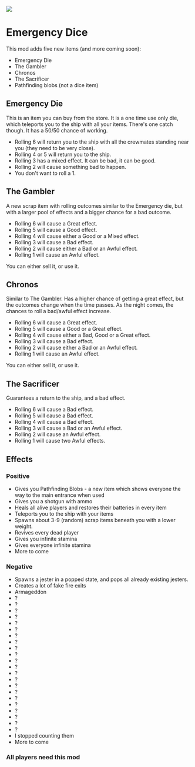 ![](https://i.imgur.com/FONmSL9.png)

# Emergency Dice

This mod adds five new items (and more coming soon):
* Emergency Die
* The Gambler
* Chronos
* The Sacrificer
* Pathfinding blobs (not a dice item)

## Emergency Die

This is an item you can buy from the store.
It is a one time use only die, which teleports you to the ship with all your items.
There's one catch though. It has a 50/50 chance of working.

* Rolling 6 will return you to the ship with all the crewmates standing near you (they need to be very close).
* Rolling 4 or 5 will return you to the ship.
* Rolling 3 has a mixed effect. It can be bad, it can be good.
* Rolling 2 will cause something bad to happen.
* You don't want to roll a 1.

## The Gambler

A new scrap item with rolling outcomes similar to the Emergency die,
but with a larger pool of effects and a bigger chance for a bad outcome.

* Rolling 6 will cause a Great effect.
* Rolling 5 will cause a Good effect.
* Rolling 4 will cause either a Good or a Mixed effect.
* Rolling 3 will cause a Bad effect.
* Rolling 2 will cause either a Bad or an Awful effect.
* Rolling 1 will cause an Awful effect.

You can either sell it, or use it.

## Chronos

Similar to The Gambler. Has a higher chance of getting a great effect,
but the outcomes change when the time passes. As the night
comes, the chances to roll a bad/awful effect increase.

* Rolling 6 will cause a Great effect.
* Rolling 5 will cause a Good or a Great effect.
* Rolling 4 will cause either a Bad, Good or a Great effect.
* Rolling 3 will cause a Bad effect.
* Rolling 2 will cause either a Bad or an Awful effect.
* Rolling 1 will cause an Awful effect.

You can either sell it, or use it.


## The Sacrificer

Guarantees a return to the ship, and a bad effect.

* Rolling 6 will cause a Bad effect.
* Rolling 5 will cause a Bad effect.
* Rolling 4 will cause a Bad effect.
* Rolling 3 will cause a Bad or an Awful effect.
* Rolling 2 will cause an Awful effect.
* Rolling 1 will cause two Awful effects.

## Effects

### Positive

* Gives you Pathfinding Blobs - a new item which shows everyone the way to the main entrance when used
* Gives you a shotgun with ammo
* Heals all alive players and restores their batteries in every item
* Teleports you to the ship with your items
* Spawns about 3-9 (random) scrap items beneath you with a lower weight.
* Revives every dead player
* Gives you infinite stamina
* Gives everyone infinite stamina
* More to come

### Negative

* Spawns a jester in a popped state, and pops all already existing jesters.
* Creates a lot of fake fire exits
* Armageddon
* ?
* ?
* ?
* ?
* ?
* ?
* ?
* ?
* ?
* ?
* ?
* ?
* ?
* ?
* ?
* ?
* ?
* ?
* ?
* ?
* ?
* ?
* I stopped counting them
* More to come


### All players need this mod
